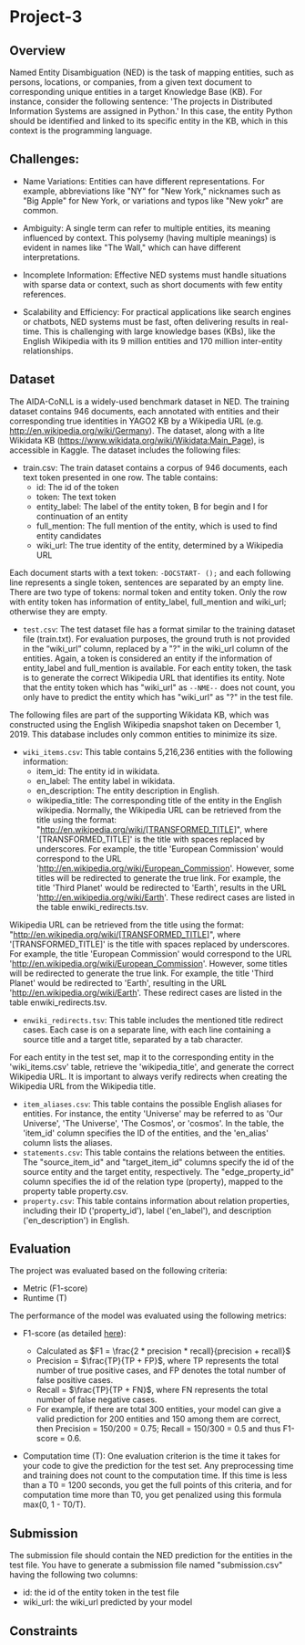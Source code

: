 # Project-3

## Overview

Named Entity Disambiguation (NED) is the task of mapping entities, such as persons, locations, or companies, from a given text document to corresponding unique entities in a target Knowledge Base (KB).
For instance, consider the following sentence:
'The projects in Distributed Information Systems are assigned in Python.'
In this case, the entity Python should be identified and linked to its specific entity in the KB, which in this context is the programming language.

## Challenges:

- Name Variations: Entities can have different representations. For example, abbreviations like "NY" for "New York," nicknames such as "Big Apple" for New York, or variations and typos like "New yokr" are common.

- Ambiguity: A single term can refer to multiple entities, its meaning influenced by context. This polysemy (having multiple meanings) is evident in names like "The Wall," which can have different interpretations.

- Incomplete Information: Effective NED systems must handle situations with sparse data or context, such as short documents with few entity references.

- Scalability and Efficiency: For practical applications like search engines or chatbots, NED systems must be fast, often delivering results in real-time. This is challenging with large knowledge bases (KBs), like the English Wikipedia with its 9 million entities and 170 million inter-entity relationships.

## Dataset

The AIDA-CoNLL is a widely-used benchmark dataset in NED. The training dataset contains 946 documents, each annotated with entities and their corresponding true identities in YAGO2 KB by a Wikipedia URL (e.g. http://en.wikipedia.org/wiki/Germany). The dataset, along with a lite Wikidata KB (https://www.wikidata.org/wiki/Wikidata:Main_Page), is accessible in Kaggle. The dataset includes the following files:

- train.csv: The train dataset contains a corpus of 946 documents, each text token presented in one row. The table contains:
  + id: The id of the token
  + token: The text token
  + entity_label: The label of the entity token, B for begin and I for continuation of an entity
  + full_mention: The full mention of the entity, which is used to find entity candidates
  + wiki_url: The true identity of the entity, determined by a Wikipedia URL

Each document starts with a text token: `-DOCSTART- ();` and each following line represents a single token, sentences are separated by an empty line. There are two type of tokens: normal token and entity token. Only the row with entity token has information of entity_label, full_mention and wiki_url; otherwise they are empty.

- `test.csv`: The test dataset file has a format similar to the training dataset file (train.txt). For evaluation purposes, the ground truth is not provided in the “wiki_url” column, replaced by a "?" in the wiki_url column of the entities. Again, a token is considered an entity if the information of entity_label and full_mention is available. For each entity token, the task is to generate the correct Wikipedia URL that identifies its entity. Note that the entity token which has "wiki_url" as `--NME--` does not count, you only have to predict the entity which has "wiki_url" as "?" in the test file.

The following files are part of the supporting Wikidata KB, which was constructed using the English Wikipedia snapshot taken on December 1, 2019. This database includes only common entities to minimize its size.

- `wiki_items.csv`: This table contains 5,216,236 entities with the following information:
  - item_id: The entity id in wikidata.
  - en_label: The entity label in wikidata.
  - en_description: The entity description in English.
  - wikipedia_title: The corresponding title of the entity in the English wikipedia. Normally, the Wikipedia URL can be retrieved from the title using the format: "http://en.wikipedia.org/wiki/[TRANSFORMED_TITLE]", where '[TRANSFORMED_TITLE]' is the title with spaces replaced by underscores. For example, the title 'European Commission' would correspond to the URL 'http://en.wikipedia.org/wiki/European_Commission'. However, some titles will be redirected to generate the true link. For example, the title 'Third Planet' would be redirected to 'Earth', results in the URL 'http://en.wikipedia.org/wiki/Earth'. These redirect cases are listed in the table enwiki_redirects.tsv.

Wikipedia URL can be retrieved from the title using the format: "http://en.wikipedia.org/wiki/[TRANSFORMED_TITLE]", where '[TRANSFORMED_TITLE]' is the title with spaces replaced by underscores. For example, the title 'European Commission' would correspond to the URL 'http://en.wikipedia.org/wiki/European_Commission'. However, some titles will be redirected to generate the true link. For example, the title 'Third Planet' would be redirected to 'Earth', resulting in the URL 'http://en.wikipedia.org/wiki/Earth'. These redirect cases are listed in the table enwiki_redirects.tsv.

- `enwiki_redirects.tsv`: This table includes the mentioned title redirect cases. Each case is on a separate line, with each line containing a source title and a target title, separated by a tab character.

For each entity in the test set, map it to the corresponding entity in the 'wiki_items.csv' table, retrieve the 'wikipedia_title', and generate the correct Wikipedia URL. It is important to always verify redirects when creating the Wikipedia URL from the Wikipedia title.

- `item_aliases.csv`: This table contains the possible English aliases for entities. For instance, the entity 'Universe' may be referred to as 'Our Universe', 'The Universe', 'The Cosmos', or 'cosmos'. In the table, the 'item_id' column specifies the ID of the entities, and the 'en_alias' column lists the aliases.
- `statements.csv`: This table contains the relations between the entities. The "source_item_id" and "target_item_id" columns specify the id of the source entity and the target entity, respectively. The "edge_property_id" column specifies the id of the relation type (property), mapped to the property table property.csv.
- `property.csv`: This table contains information about relation properties, including their ID ('property_id'), label ('en_label'), and description ('en_description') in English.

## Evaluation

The project was evaluated based on the following criteria:

- Metric (F1-score)
- Runtime (T)

The performance of the model was evaluated using the following metrics: 
- F1-score (as detailed [here](https://en.wikipedia.org/wiki/Precision_and_recall)):
  - Calculated as $F1 = \frac{2 * precision * recall}{precision + recall}$
  - Precision = $\frac{TP}{TP + FP}$, where TP represents the total number of true positive cases, and FP denotes the total number of false positive cases.
  - Recall = $\frac{TP}{TP + FN}$, where FN represents the total number of false negative cases.
  - For example, if there are total 300 entities, your model can give a valid prediction for 200 entities and 150 among them are correct, then Precision = 150/200 = 0.75; Recall = 150/300 = 0.5 and thus F1-score = 0.6.

- Computation time (T): One evaluation criterion is the time it takes for your code to give the prediction for the test set. Any preprocessing time and training does not count to the computation time. If this time is less than a T0 = 1200 seconds, you get the full points of this criteria, and for computation time more than T0, you get penalized using this formula max(0, 1 - T0/T).

## Submission

The submission file should contain the NED prediction for the entities in the test file. You have to generate a submission file named "submission.csv" having the following two columns:
- id: the id of the entity token in the test file
- wiki_url: the wiki_url predicted by your model

## Constraints

